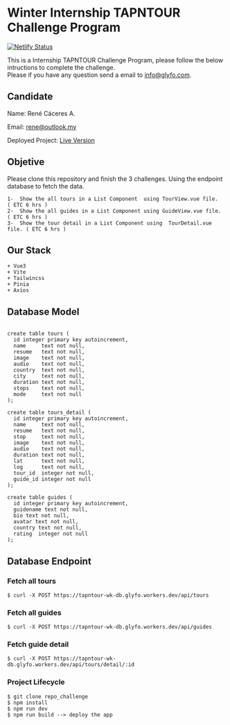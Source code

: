 # Winter Internship TAPNTOUR Challenge Program

[![Netlify Status](https://api.netlify.com/api/v1/badges/afc15aab-520a-4c6f-bfaa-40c637792b98/deploy-status)](https://app.netlify.com/sites/thunderous-scone-cca05b/deploys)

This is a Internship TAPNTOUR Challenge Program, please follow the below intructions to complete the challenge.  
Please if you have any question send a email to info@glyfo.com. 

## Candidate
Name: René Cáceres A.

Email: rene@outlook.my

Deployed Project: [Live Version](https://thunderous-scone-cca05b.netlify.app/)

## Objetive 

Please clone this repository and finish the 3 challenges. Using the endpoint database to fetch the data. 
```console
1-  Show the all tours in a List Component  using TourView.vue file.     ( ETC 6 hrs ) 
2-  Show the all guides in a List Component using GuideView.vue file.    ( ETC 6 hrs )
3-  Show the tour detail in a List Component using  TourDetail.vue file. ( ETC 6 hrs )
```
## Our Stack

```console
+ Vue3 
+ Vite 
+ Tailwincss 
+ Pinia
+ Axios
```

## Database Model 

```console

create table tours (
  id integer primary key autoincrement,
  name     text not null,
  resume   text not null,
  image    text not null,
  audio    text not null,
  country  text not null,
  city     text not null,
  duration text not null,
  stops    text not null,
  mode     text not null
);

create table tours_detail (
  id integer primary key autoincrement,
  name     text not null,
  resume   text not null,
  stop     text not null,
  image    text not null,
  audio    text not null,
  duration text not null,
  lat      text not null,
  log      text not null,
  tour_id  integer not null,
  guide_id integer not null
);

create table guides (
  id integer primary key autoincrement,
  guidename text not null,
  bio text not null,
  avatar text not null,
  country text not null,
  rating  integer not null
);

```
## Database Endpoint 

### Fetch all tours

```
$ curl -X POST https://tapntour-wk-db.glyfo.workers.dev/api/tours

```

### Fetch all guides

```
$ curl -X POST https://tapntour-wk-db.glyfo.workers.dev/api/guides

```

### Fetch guide detail

```
$ curl -X POST https://tapntour-wk-db.glyfo.workers.dev/api/tours/detail/:id

```

### Project Lifecycle 

```
$ git clone repo_challenge 
$ npm install 
$ npm run dev 
$ npm run build --> deploy the app

```
